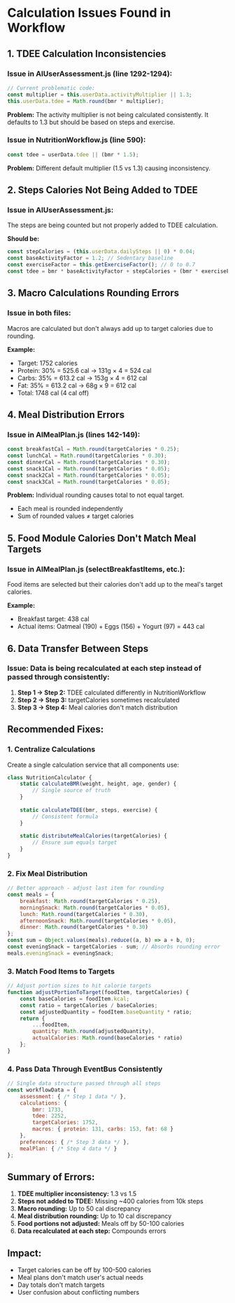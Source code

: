 # Calculation Issues Found in Workflow

## 1. TDEE Calculation Inconsistencies

### Issue in AIUserAssessment.js (line 1292-1294):
```javascript
// Current problematic code:
const multiplier = this.userData.activityMultiplier || 1.3;
this.userData.tdee = Math.round(bmr * multiplier);
```

**Problem:** The activity multiplier is not being calculated consistently. It defaults to 1.3 but should be based on steps and exercise.

### Issue in NutritionWorkflow.js (line 590):
```javascript
const tdee = userData.tdee || (bmr * 1.5);
```

**Problem:** Different default multiplier (1.5 vs 1.3) causing inconsistency.

## 2. Steps Calories Not Being Added to TDEE

### Issue in AIUserAssessment.js:
The steps are being counted but not properly added to TDEE calculation.

**Should be:**
```javascript
const stepCalories = (this.userData.dailySteps || 0) * 0.04;
const baseActivityFactor = 1.2; // Sedentary baseline
const exerciseFactor = this.getExerciseFactor(); // 0 to 0.7
const tdee = bmr * baseActivityFactor + stepCalories + (bmr * exerciseFactor);
```

## 3. Macro Calculations Rounding Errors

### Issue in both files:
Macros are calculated but don't always add up to target calories due to rounding.

**Example:**
- Target: 1752 calories
- Protein: 30% = 525.6 cal → 131g × 4 = 524 cal
- Carbs: 35% = 613.2 cal → 153g × 4 = 612 cal
- Fat: 35% = 613.2 cal → 68g × 9 = 612 cal
- Total: 1748 cal (4 cal off)

## 4. Meal Distribution Errors

### Issue in AIMealPlan.js (lines 142-149):
```javascript
const breakfastCal = Math.round(targetCalories * 0.25);
const lunchCal = Math.round(targetCalories * 0.30);
const dinnerCal = Math.round(targetCalories * 0.30);
const snack1Cal = Math.round(targetCalories * 0.05);
const snack2Cal = Math.round(targetCalories * 0.05);
const snack3Cal = Math.round(targetCalories * 0.05);
```

**Problem:** Individual rounding causes total to not equal target.
- Each meal is rounded independently
- Sum of rounded values ≠ target calories

## 5. Food Module Calories Don't Match Meal Targets

### Issue in AIMealPlan.js (selectBreakfastItems, etc.):
Food items are selected but their calories don't add up to the meal's target calories.

**Example:**
- Breakfast target: 438 cal
- Actual items: Oatmeal (190) + Eggs (156) + Yogurt (97) = 443 cal

## 6. Data Transfer Between Steps

### Issue: Data is being recalculated at each step instead of passed through consistently:

1. **Step 1 → Step 2:** TDEE calculated differently in NutritionWorkflow
2. **Step 2 → Step 3:** targetCalories sometimes recalculated
3. **Step 3 → Step 4:** Meal calories don't match distribution

## Recommended Fixes:

### 1. Centralize Calculations
Create a single calculation service that all components use:

```javascript
class NutritionCalculator {
    static calculateBMR(weight, height, age, gender) {
        // Single source of truth
    }
    
    static calculateTDEE(bmr, steps, exercise) {
        // Consistent formula
    }
    
    static distributeMealCalories(targetCalories) {
        // Ensure sum equals target
    }
}
```

### 2. Fix Meal Distribution
```javascript
// Better approach - adjust last item for rounding
const meals = {
    breakfast: Math.round(targetCalories * 0.25),
    morningSnack: Math.round(targetCalories * 0.05),
    lunch: Math.round(targetCalories * 0.30),
    afternoonSnack: Math.round(targetCalories * 0.05),
    dinner: Math.round(targetCalories * 0.30)
};
const sum = Object.values(meals).reduce((a, b) => a + b, 0);
const eveningSnack = targetCalories - sum; // Absorbs rounding error
meals.eveningSnack = eveningSnack;
```

### 3. Match Food Items to Targets
```javascript
// Adjust portion sizes to hit calorie targets
function adjustPortionToTarget(foodItem, targetCalories) {
    const baseCalories = foodItem.kcal;
    const ratio = targetCalories / baseCalories;
    const adjustedQuantity = foodItem.baseQuantity * ratio;
    return {
        ...foodItem,
        quantity: Math.round(adjustedQuantity),
        actualCalories: Math.round(baseCalories * ratio)
    };
}
```

### 4. Pass Data Through EventBus Consistently
```javascript
// Single data structure passed through all steps
const workflowData = {
    assessment: { /* Step 1 data */ },
    calculations: {
        bmr: 1733,
        tdee: 2252,
        targetCalories: 1752,
        macros: { protein: 131, carbs: 153, fat: 68 }
    },
    preferences: { /* Step 3 data */ },
    mealPlan: { /* Step 4 data */ }
};
```

## Summary of Errors:
1. **TDEE multiplier inconsistency:** 1.3 vs 1.5
2. **Steps not added to TDEE:** Missing ~400 calories from 10k steps
3. **Macro rounding:** Up to 50 cal discrepancy
4. **Meal distribution rounding:** Up to 10 cal discrepancy
5. **Food portions not adjusted:** Meals off by 50-100 calories
6. **Data recalculated at each step:** Compounds errors

## Impact:
- Target calories can be off by 100-500 calories
- Meal plans don't match user's actual needs
- Day totals don't match targets
- User confusion about conflicting numbers